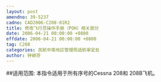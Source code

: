 ```yaml
---
layout: post
amendno: 39-5237
cadno: CAD2006-C208-01R2
title: 修改飞行员操作手册（POH）相关部分
date: 2006-04-21 00:00:00 +0800
effdate: 2006-04-21 00:00:00 +0800
tag: C208
categories: 民航中南地区管理局适航审定处
author: 钟颖芬
---
```


##适用范围:
本指令适用于所有序号的Cessna 208和 208B飞机。

